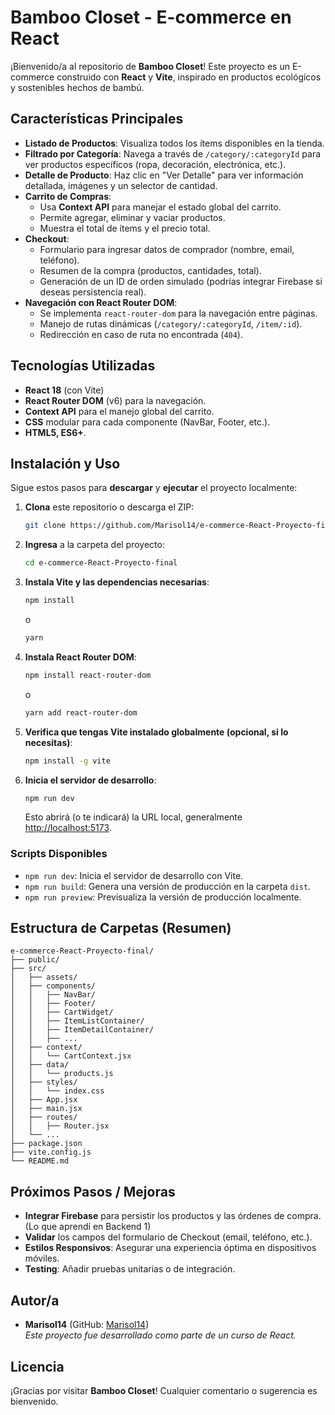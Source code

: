 # Bamboo Closet - E-commerce en React

¡Bienvenido/a al repositorio de **Bamboo Closet**! Este proyecto es un E-commerce construido con **React** y **Vite**, inspirado en productos ecológicos y sostenibles hechos de bambú.

## Características Principales

- **Listado de Productos**: Visualiza todos los ítems disponibles en la tienda.
- **Filtrado por Categoría**: Navega a través de `/category/:categoryId` para ver productos específicos (ropa, decoración, electrónica, etc.).
- **Detalle de Producto**: Haz clic en "Ver Detalle" para ver información detallada, imágenes y un selector de cantidad.
- **Carrito de Compras**: 
  - Usa **Context API** para manejar el estado global del carrito.
  - Permite agregar, eliminar y vaciar productos.
  - Muestra el total de ítems y el precio total.
- **Checkout**:
  - Formulario para ingresar datos de comprador (nombre, email, teléfono).
  - Resumen de la compra (productos, cantidades, total).
  - Generación de un ID de orden simulado (podrías integrar Firebase si deseas persistencia real).
- **Navegación con React Router DOM**:
  - Se implementa `react-router-dom` para la navegación entre páginas.
  - Manejo de rutas dinámicas (`/category/:categoryId`, `/item/:id`).
  - Redirección en caso de ruta no encontrada (`404`).

## Tecnologías Utilizadas

- **React 18** (con Vite)
- **React Router DOM** (v6) para la navegación.
- **Context API** para el manejo global del carrito.
- **CSS** modular para cada componente (NavBar, Footer, etc.).
- **HTML5, ES6+**.

## Instalación y Uso

Sigue estos pasos para **descargar** y **ejecutar** el proyecto localmente:

1. **Clona** este repositorio o descarga el ZIP:
   ```bash
   git clone https://github.com/Marisol14/e-commerce-React-Proyecto-final.git
   ```
2. **Ingresa** a la carpeta del proyecto:
   ```bash
   cd e-commerce-React-Proyecto-final
   ```
3. **Instala Vite y las dependencias necesarias**:
   ```bash
   npm install
   ```
   o
   ```bash
   yarn
   ```
4. **Instala React Router DOM**:
   ```bash
   npm install react-router-dom
   ```
   o
   ```bash
   yarn add react-router-dom
   ```
5. **Verifica que tengas Vite instalado globalmente (opcional, si lo necesitas)**:
   ```bash
   npm install -g vite
   ```
6. **Inicia el servidor de desarrollo**:
   ```bash
   npm run dev
   ```
   Esto abrirá (o te indicará) la URL local, generalmente <http://localhost:5173>.

### Scripts Disponibles

- `npm run dev`: Inicia el servidor de desarrollo con Vite.
- `npm run build`: Genera una versión de producción en la carpeta `dist`.
- `npm run preview`: Previsualiza la versión de producción localmente.

## Estructura de Carpetas (Resumen)

```plaintext
e-commerce-React-Proyecto-final/
├── public/
├── src/
│   ├── assets/
│   ├── components/
│   │   ├── NavBar/
│   │   ├── Footer/
│   │   ├── CartWidget/
│   │   ├── ItemListContainer/
│   │   ├── ItemDetailContainer/
│   │   ├── ...
│   ├── context/
│   │   └── CartContext.jsx
│   ├── data/
│   │   └── products.js
│   ├── styles/
│   │   └── index.css
│   ├── App.jsx
│   ├── main.jsx
│   ├── routes/
│   │   ├── Router.jsx
│   └── ...
├── package.json
├── vite.config.js
└── README.md
```

## Próximos Pasos / Mejoras

- **Integrar Firebase** para persistir los productos y las órdenes de compra. (Lo que aprendí en Backend 1)
- **Validar** los campos del formulario de Checkout (email, teléfono, etc.).
- **Estilos Responsivos**: Asegurar una experiencia óptima en dispositivos móviles.
- **Testing**: Añadir pruebas unitarias o de integración.

## Autor/a

- **Marisol14** (GitHub: [Marisol14](https://github.com/Marisol14))  
  *Este proyecto fue desarrollado como parte de un curso de React.*

## Licencia

¡Gracias por visitar **Bamboo Closet**! Cualquier comentario o sugerencia es bienvenido. 


